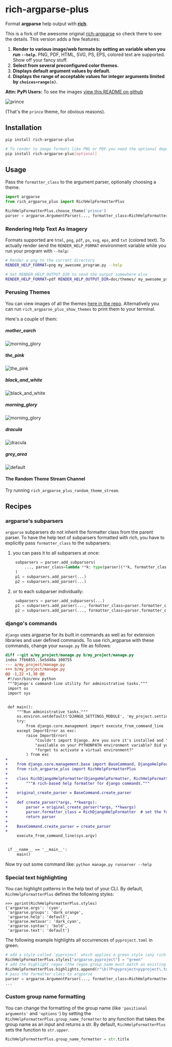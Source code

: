 # rich-argparse-plus

Format **argparse** help output with [**rich**](https://pypi.org/project/rich).

This is a fork of the awesome original [rich-argparse](https://github.com/hamdanal/rich-argparse) so check there to see the details.  This version adds a few features:

1. **Render to various image/web formats by setting an variable when you run `--help`.** PNG, PDF, HTML, SVG, PS, EPS, colored text are supported. Show off your fancy stuff.
1. **Select from several preconfigured color themes.**
1. **Displays default argument values by default.**
1. **Displays the range of acceptable values for integer arguments limited by `choices=range(n)`**.

**Attn: PyPi Users:** To see the images [view this README on github](https://github.com/michelcrypt4d4mus/rich-argparse/)

![prince](https://github.com/michelcrypt4d4mus/rich-argparse/blob/rich_argparse_plus/doc/themes/python_-m_rich_argparse_help_prince_theme.png)

(That's the `prince` theme, for obvious reasons).

## Installation

```sh
pip install rich-argparse-plus

# To render to image formats like PNG or PDF you need the optional dependencies:
pip install rich-argparse-plus[optional]
```

## Usage

Pass the `formatter_class` to the argument parser, optionally choosing a theme.
```python
import argparse
from rich_argparse_plus import RichHelpFormatterPlus

RichHelpFormatterPlus.choose_theme('prince')
parser = argparse.ArgumentParser(..., formatter_class=RichHelpFormatterPlus)
```

### Rendering Help Text As Imagery
Formats supported are `html`, `png`, `pdf`, `ps`, `svg`, `eps`, and `txt` (colored text). To actually render send the `RENDER_HELP_FORMAT` environment variable while you run your program with `--help`:

```bash
# Render a png to the current directory
RENDER_HELP_FORMAT=png my_awesome_program.py --help

# Set RENDER_HELP_OUTPUT_DIR to send the output somewhere else
RENDER_HELP_FORMAT=pdf RENDER_HELP_OUTPUT_DIR=doc/themes/ my_awesome_program --help
```


### Perusing Themes
You can view images of all the themes [here in the repo](https://github.com/michelcrypt4d4mus/rich-argparse/blob/rich_argparse_plus/doc/themes/). Alternatively you can run `rich_argparse_plus_show_themes` to print them to your terminal.

Here's a couple of them:

##### **mother_earch**
![morning_glory](https://github.com/michelcrypt4d4mus/rich-argparse/blob/rich_argparse_plus/doc/themes/python_-m_rich_argparse_help_mother_earch_theme.png)

##### **the_pink**
![the_pink](https://github.com/michelcrypt4d4mus/rich-argparse/blob/rich_argparse_plus/doc/themes/python_-m_rich_argparse_help_the_pink_theme.png)

##### **black_and_white**
![black_and_white](https://github.com/michelcrypt4d4mus/rich-argparse/blob/rich_argparse_plus/doc/themes/python_-m_rich_argparse_help_black_and_white_theme.png)

##### **morning_glory**
![morning_glory](https://github.com/michelcrypt4d4mus/rich-argparse/blob/rich_argparse_plus/doc/themes/python_-m_rich_argparse_help_morning_glory_theme.png)

##### **dracula**
![dracula](https://github.com/michelcrypt4d4mus/rich-argparse/blob/rich_argparse_plus/doc/themes/python_-m_rich_argparse_help_dracula_theme.png)

##### **grey_area**
![default](https://github.com/michelcrypt4d4mus/rich-argparse/blob/rich_argparse_plus/doc/themes/python_-m_rich_argparse_help_grey_area_theme.png)


#### The Random Theme Stream Channel

Try running `rich_argparse_plus_random_theme_stream`.


## Recipes

### argparse's subparsers
`argparse` subparsers do not inherit the formatter class from the parent parser. To have the help
text of subparsers formatted with rich, you have to explicitly pass `formatter_class` to the
subparsers:

1. you can pass it to all subparsers at once:
   ```python
    subparsers = parser.add_subparsers(
        ..., parser_class=lambda **k: type(parser)(**k, formatter_class=parser.formatter_class),
    )
    p1 = subparsers.add_parser(...)
    p2 = subparsers.add_parser(...)
   ```
1. or to each subparser individually:
   ```python
    subparsers = parser.add_subparsers(...)
    p1 = subparsers.add_parser(..., formatter_class=parser.formatter_class)
    p2 = subparsers.add_parser(..., formatter_class=parser.formatter_class)
   ```

### django's commands
`django` uses argparse for its built in commands as well as for extension libraries and user
defined commands. To use rich_argparse with these commands, change your `manage.py` file as
follows:

```diff
diff --git a/my_project/manage.py b/my_project/manage.py
index 7fb6855..5e5d48a 100755
--- a/my_project/manage.py
+++ b/my_project/manage.py
@@ -1,22 +1,38 @@
 #!/usr/bin/env python
 """Django's command-line utility for administrative tasks."""
 import os
 import sys


 def main():
     """Run administrative tasks."""
     os.environ.setdefault('DJANGO_SETTINGS_MODULE', 'my_project.settings')
     try:
         from django.core.management import execute_from_command_line
     except ImportError as exc:
         raise ImportError(
             "Couldn't import Django. Are you sure it's installed and "
             "available on your PYTHONPATH environment variable? Did you "
             "forget to activate a virtual environment?"
         ) from exc
+
+    from django.core.management.base import BaseCommand, DjangoHelpFormatter
+    from rich_argparse_plus import RichHelpFormatterPlus
+
+    class RichDjangoHelpFormatter(DjangoHelpFormatter, RichHelpFormatterPlus):  # django first
+        """A rich-based help formatter for django commands."""
+
+    original_create_parser = BaseCommand.create_parser
+
+    def create_parser(*args, **kwargs):
+        parser = original_create_parser(*args, **kwargs)
+        parser.formatter_class = RichDjangoHelpFormatter  # set the formatter_class
+        return parser
+
+    BaseCommand.create_parser = create_parser
+
     execute_from_command_line(sys.argv)


 if __name__ == '__main__':
     main()
```

Now try out some command like: `python manage.py runserver --help`

### Special text highlighting

You can highlight patterns in the help text of your CLI. By default, `RichHelpFormatterPlus` defines
the following styles:
```pycon
>>> pprint(RichHelpFormatterPlus.styles)
{'argparse.args': 'cyan',
 'argparse.groups': 'dark_orange',
 'argparse.help': 'default',
 'argparse.metavar': 'dark_cyan',
 'argparse.syntax': 'bold',
 'argparse.text': 'default'}
```
The following example highlights all occurrences of `pyproject.toml` in green.

```python
# add a style called `pyproject` which applies a green style (any rich style works)
RichHelpFormatterPlus.styles["argparse.pyproject"] = "green"
# add the highlight regex (the regex group name must match an existing style name)
RichHelpFormatterPlus.highlights.append(r"\b(?P<pyproject>pyproject\.toml)\b")
# pass the formatter class to argparse
parser = argparse.ArgumentParser(..., formatter_class=RichHelpFormatterPlus)
...
```

### Custom group name formatting

You can change the formatting of the group name (like `'positional arguments'` and `'options'`) by
setting the `RichHelpFormatterPlus.group_name_formatter` to any function that takes the group name as
an input and returns a str. By default, `RichHelpFormatterPlus` sets the function to `str.upper`.

```python
RichHelpFormatterPlus.group_name_formatter = str.title
```
